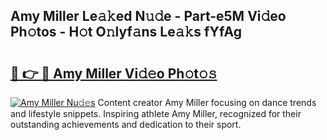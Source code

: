 ## Amy Miller Le𝚊𝚔ed N𝚞𝚍e - Part-e5M Vi𝚍eo Ph𝚘tos - H𝚘t O𝚗lyf𝚊ns Le𝚊𝚔s fYfAg

# <h2><a href="http://hf455uu.feru.top/?c=Amy+Miller">🔗 👉 🔴 Amy Miller Vi𝚍𝚎o Ph𝚘t𝚘𝚜</a></h2>

[![Amy Miller Nu𝚍𝚎s](https://i.imgur.com/0TWrTi3.gif)](http://hf455uu.feru.top/?c=Amy+Miller)
Content creator Amy Miller focusing on dance trends and lifestyle snippets. Inspiring athlete Amy Miller, recognized for their outstanding achievements and dedication to their sport. 
